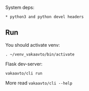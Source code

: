 System deps:

    * python3 and python devel headers

## Run

You should activate venv:

    . ~/venv_vakaavto/bin/activate

Flask dev-server:

    vakaavto/cli run

More read `vakaavto/cli --help`